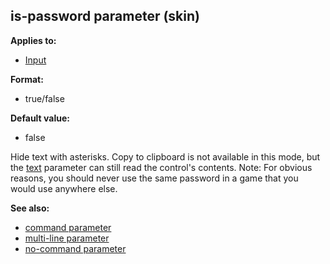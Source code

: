 ## is-password parameter (skin)

<!-- -->
**Applies to:**
+   [Input](/ref/%7Bskin%7D/control/input.md) 
<!-- -->
**Format:**
+   true/false
<!-- -->
**Default value:**
+   false


Hide text with asterisks. Copy to clipboard is not available in
this mode, but the [text](/ref/%7Bskin%7D/param/text.md) parameter can
still read the control\'s contents.
Note: For obvious reasons, you should never use the same password in a
game that you would use anywhere else.

**See also:**
+   [command parameter](/ref/%7Bskin%7D/param/command.md) 
+   [multi-line parameter](/ref/%7Bskin%7D/param/multi-line.md) 
+   [no-command parameter](/ref/%7Bskin%7D/param/no-command.md) 
